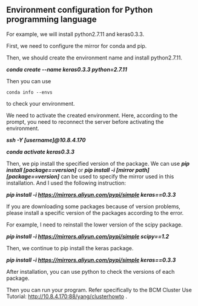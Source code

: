 Environment configuration for Python programming language
---------------------------------------------------------

For example, we will install python2.7.11 and keras0.3.3.

First, we need to configure the mirror for conda and pip.

Then, we should create the environment name and install python2.7.11.

***conda create --name keras0.3.3 python=2.7.11***

Then you can use

``` shell
conda info --envs
```

to check your environment.

We need to activate the created environment. Here, according to the
prompt, you need to reconnect the server before activating the
environment.

***ssh -Y \[username\]@10.8.4.170***

***conda activate keras0.3.3***

Then, we pip install the specified version of the package. We can use
***pip install \[package==version\]*** or ***pip install -i \[mirror
path\] \[package==version\]*** can be used to specify the mirror used in
this installation. And I used the following instruction:

***pip install -i <https://mirrors.aliyun.com/pypi/simple>
keras==0.3.3***

If you are downloading some packages because of version problems, please
install a specific version of the packages according to the error.

For example, I need to reinstall the lower version of the scipy package.

***pip install -i <https://mirrors.aliyun.com/pypi/simple> scipy==1.2***

Then, we continue to pip install the keras package.

***pip install -i <https://mirrors.aliyun.com/pypi/simple>
keras==0.3.3***

After installation, you can use python to check the versions of each
package.

Then you can run your program. Refer specifically to the BCM Cluster Use
Tutorial: <http://10.8.4.170:88/yang/clusterhowto> .

